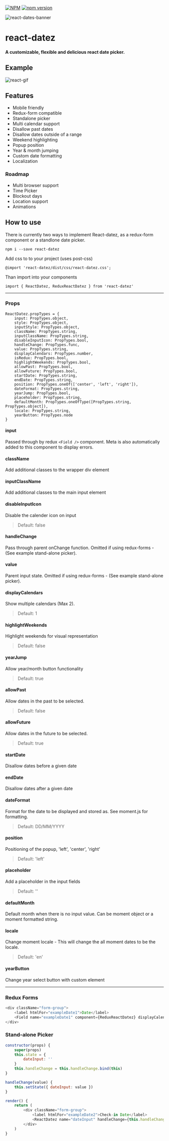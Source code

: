 [![NPM](https://nodei.co/npm/react-datez.png)](https://nodei.co/npm/react-datez/) [![npm version](https://badge.fury.io/js/react-datez.svg)](https://badge.fury.io/js/react-datez)

![react-dates-banner](https://user-images.githubusercontent.com/2343152/27081129-5f675992-5082-11e7-8254-0d59e88756a8.png)
# react-datez
#### A customizable, flexible and delicious react date picker.

## Example
![react-gif](https://user-images.githubusercontent.com/2343152/27118852-8ebe99a0-5120-11e7-843c-52f58d7dec1f.gif)


## Features
* Mobile friendly
* Redux-form compatible
* Standalone picker
* Multi calendar support
* Disallow past dates
* Disallow dates outside of a range
* Weekend highlighting
* Popup position
* Year & month jumping
* Custom date formatting
* Localization

### Roadmap
* Multi browser support
* Time Picker
* Blockout days
* Location support
* Animations

## How to use
There is currently two ways to implement React-datez, as a redux-form component or a standlone date picker.

`npm i --save react-datez`

Add css to to your project (uses post-css)

`@import 'react-datez/dist/css/react-datez.css';`

Than import into your components

`import { ReactDatez, ReduxReactDatez } from 'react-datez'`

---

### Props
```
ReactDatez.propTypes = {
    input: PropTypes.object,
    style: PropTypes.object,
    inputStyle: PropTypes.object,
    className: PropTypes.string,
    inputClassName: PropTypes.string,
    disableInputIcon: PropTypes.bool,
    handleChange: PropTypes.func,
    value: PropTypes.string,
    displayCalendars: PropTypes.number,
    isRedux: PropTypes.bool,
    highlightWeekends: PropTypes.bool,
    allowPast: PropTypes.bool,
    allowFuture: PropTypes.bool,
    startDate: PropTypes.string,
    endDate: PropTypes.string,
    position: PropTypes.oneOf(['center', 'left', 'right']),
    dateFormat: PropTypes.string,
    yearJump: PropTypes.bool,
    placeholder: PropTypes.string,
    defaultMonth: PropTypes.oneOfType([PropTypes.string, PropTypes.object]),
    locale: PropTypes.string,
    yearButton: PropTypes.node
}
```
#### input
Passed through by redux `<Field />` component. Meta is also automatically added to this component to display errors.

#### className
Add additional classes to the wrapper div element

#### inputClassName
Add additional classes to the main input element

#### disableInputIcon
Disable the calender icon on input
> Default: false

#### handleChange
Pass through parent onChange function. Omitted if using redux-forms - (See example stand-alone picker).

#### value
Parent input state. Omitted if using redux-forms - (See example stand-alone picker).

#### displayCalendars
Show multiple calendars (Max 2).
> Default: 1

#### highlightWeekends
Highlight weekends for visual representation
> Default: false

#### yearJump
Allow year/month button functionality
> Default: true

#### allowPast
Allow dates in the past to be selected.
> Default: false

#### allowFuture
Allow dates in the future to be selected.
> Default: true

#### startDate
Disallow dates before a given date

#### endDate
Disallow dates after a given date

#### dateFormat
Format for the date to be displayed and stored as. See moment.js for formatting.
> Default: DD/MM/YYYY

#### position
Positioning of the popup, 'left', 'center', 'right'
> Default: 'left'

#### placeholder
Add a placeholder in the input fields
> Default: ''

#### defaultMonth
Default month when there is no input value. Can be moment object or a moment formatted string.

#### locale
Change moment locale - This will change the all moment dates to be the locale.
> Default: 'en'

#### yearButton
Change year select button with custom element

---

### Redux Forms
```javascript
<div className="form-group">
    <label htmlFor="exampleDate1">Date</label>
    <Field name="exampleDate1" component={ReduxReactDatez} displayCalendars={2} highlightWeekends />
</div>
```

### Stand-alone Picker
```javascript
constructor(props) {
    super(props)
    this.state = {
        dateInput: ''
    }
    this.handleChange = this.handleChange.bind(this)
}

handleChange(value) {
    this.setState({ dateInput: value })
}

render() {
    return (
        <div className="form-group">
            <label htmlFor="exampleDate2">Check-in Date</label>
            <ReactDatez name="dateInput" handleChange={this.handleChange} value={this.state.dateInput} />
        </div>
    )
}
```
